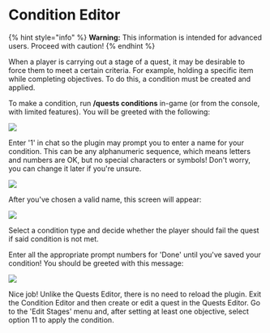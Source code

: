 # Condition Editor

{% hint style="info" %}
**Warning:** This information is intended for advanced users. Proceed with caution!
{% endhint %}

When a player is carrying out a stage of a quest, it may be desirable to force them to meet a certain criteria. For example, holding a specific item while completing objectives. To do this, a condition must be created and applied.

To make a condition, run **/quests conditions** in-game (or from the console, with limited features). You will be greeted with the following:

![](https://camo.githubusercontent.com/7c7cf8db7760543f731b49ec61ef1651886830e96b79c7ce4afb6741f53bb7dc/68747470733a2f2f692e696d6775722e636f6d2f6c7148626f4b492e706e67)

Enter '1' in chat so the plugin may prompt you to enter a name for your condition. This can be any alphanumeric sequence, which means letters and numbers are OK, but no special characters or symbols! Don't worry, you can change it later if you're unsure.

![](https://camo.githubusercontent.com/80bc88d8dbcfb01e7f684ed12c65c2c70a7ee519140d459dd8bcf8111327b091/68747470733a2f2f692e696d6775722e636f6d2f50446d734a5a482e706e67)

After you've chosen a valid name, this screen will appear:

![](https://camo.githubusercontent.com/23267d859c71ffcb3cd6f4123060c813a2d75817eb8c8a1f535f17c7f4fc2338/68747470733a2f2f692e696d6775722e636f6d2f455379363872492e706e67)

Select a condition type and decide whether the player should fail the quest if said condition is not met.

Enter all the appropriate prompt numbers for 'Done' until you've saved your condition! You should be greeted with this message:

![](https://camo.githubusercontent.com/0d1d5364054060a0c53960ba9542f09e4c415440d1680ba320dc2757328f247b/68747470733a2f2f692e696d6775722e636f6d2f6c657177796b672e706e67)

Nice job! Unlike the Quests Editor, there is no need to reload the plugin. Exit the Condition Editor and then create or edit a quest in the Quests Editor. Go to the 'Edit Stages' menu and, after setting at least one objective, select option 11 to apply the condition.

